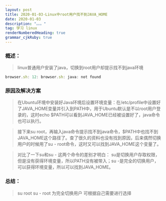 ```yaml
---
layout: post
title: 2020-01-03-Linux中root用户找不到JAVA_HOME
date: 2020-01-03
description: "。。。"
tag: 学习 linux
renderNumberedHeading: true
grammar_cjkRuby: true
---   
```

### 概述：
><p>linux普通用户安装了java，切换到root用户却提示找不到java环境 </p>
``` javascript
browser.sh: 12: browser.sh: java: not found
```

### 原因及解决方案  
>在Ubuntu环境中安装好Java环境后设置环境变量：在/etc/profile中设置好了JAVA_HOME变量并引入到PATH中，用于Ubuntu默认是不以root用户登录的，这时echo $PATH可以看到JAVA_HOME已经被设置好了，java命令也可以执行。

>接下来su root，再输入java命令提示找不到java命令，$PATH中也找不到JAVA_HOME这个路径了。查了很久的资料也没有找到原因，后来偶然切换用户的时候用了su - root命令，这时又可以找到JAVA_HOME这个变量了。

 

>对比了一下su和su - 这两个命令的差别才明白：
su是切换用户存取权限，但是没有获得环境变量，所以PATH没有被带入；su -是完全的切换用户，可以获得环境变量，所以可以找到JAVA_HOME。



### 总结：
 > su root
	  su - root 为完全切换用户
	  可根据自己需要进行选择